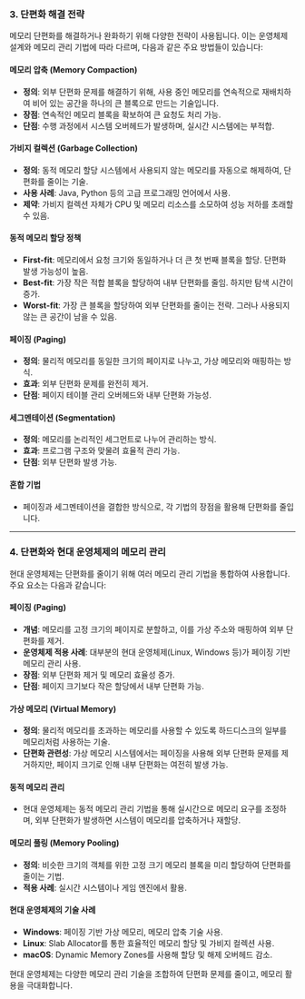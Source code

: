 
### 3. **단편화 해결 전략**

메모리 단편화를 해결하거나 완화하기 위해 다양한 전략이 사용됩니다. 이는 운영체제 설계와 메모리 관리 기법에 따라 다르며, 다음과 같은 주요 방법들이 있습니다:

#### 메모리 압축 (Memory Compaction)

- **정의**: 외부 단편화 문제를 해결하기 위해, 사용 중인 메모리를 연속적으로 재배치하여 비어 있는 공간을 하나의 큰 블록으로 만드는 기술입니다.
- **장점**: 연속적인 메모리 블록을 확보하여 큰 요청도 처리 가능.
- **단점**: 수행 과정에서 시스템 오버헤드가 발생하며, 실시간 시스템에는 부적합.

#### 가비지 컬렉션 (Garbage Collection)

- **정의**: 동적 메모리 할당 시스템에서 사용되지 않는 메모리를 자동으로 해제하여, 단편화를 줄이는 기술.
- **사용 사례**: Java, Python 등의 고급 프로그래밍 언어에서 사용.
- **제약**: 가비지 컬렉션 자체가 CPU 및 메모리 리소스를 소모하여 성능 저하를 초래할 수 있음.

#### 동적 메모리 할당 정책

- **First-fit**: 메모리에서 요청 크기와 동일하거나 더 큰 첫 번째 블록을 할당. 단편화 발생 가능성이 높음.
- **Best-fit**: 가장 작은 적합 블록을 할당하여 내부 단편화를 줄임. 하지만 탐색 시간이 증가.
- **Worst-fit**: 가장 큰 블록을 할당하여 외부 단편화를 줄이는 전략. 그러나 사용되지 않는 큰 공간이 남을 수 있음.

#### 페이징 (Paging)

- **정의**: 물리적 메모리를 동일한 크기의 페이지로 나누고, 가상 메모리와 매핑하는 방식.
- **효과**: 외부 단편화 문제를 완전히 제거.
- **단점**: 페이지 테이블 관리 오버헤드와 내부 단편화 가능성.

#### 세그멘테이션 (Segmentation)

- **정의**: 메모리를 논리적인 세그먼트로 나누어 관리하는 방식.
- **효과**: 프로그램 구조와 맞물려 효율적 관리 가능.
- **단점**: 외부 단편화 발생 가능.

#### 혼합 기법

- 페이징과 세그멘테이션을 결합한 방식으로, 각 기법의 장점을 활용해 단편화를 줄입니다.

---

### 4. **단편화와 현대 운영체제의 메모리 관리**

현대 운영체제는 단편화를 줄이기 위해 여러 메모리 관리 기법을 통합하여 사용합니다. 주요 요소는 다음과 같습니다:

#### 페이징 (Paging)

- **개념**: 메모리를 고정 크기의 페이지로 분할하고, 이를 가상 주소와 매핑하여 외부 단편화를 제거.
- **운영체제 적용 사례**: 대부분의 현대 운영체제(Linux, Windows 등)가 페이징 기반 메모리 관리 사용.
- **장점**: 외부 단편화 제거 및 메모리 효율성 증가.
- **단점**: 페이지 크기보다 작은 할당에서 내부 단편화 가능.

#### 가상 메모리 (Virtual Memory)

- **정의**: 물리적 메모리를 초과하는 메모리를 사용할 수 있도록 하드디스크의 일부를 메모리처럼 사용하는 기술.
- **단편화 관련성**: 가상 메모리 시스템에서는 페이징을 사용해 외부 단편화 문제를 제거하지만, 페이지 크기로 인해 내부 단편화는 여전히 발생 가능.

#### 동적 메모리 관리

- 현대 운영체제는 동적 메모리 관리 기법을 통해 실시간으로 메모리 요구를 조정하며, 외부 단편화가 발생하면 시스템이 메모리를 압축하거나 재할당.

#### 메모리 풀링 (Memory Pooling)

- **정의**: 비슷한 크기의 객체를 위한 고정 크기 메모리 블록을 미리 할당하여 단편화를 줄이는 기법.
- **적용 사례**: 실시간 시스템이나 게임 엔진에서 활용.

#### 현대 운영체제의 기술 사례

- **Windows**: 페이징 기반 가상 메모리, 메모리 압축 기술 사용.
- **Linux**: Slab Allocator를 통한 효율적인 메모리 할당 및 가비지 컬렉션 사용.
- **macOS**: Dynamic Memory Zones를 사용해 할당 및 해제 오버헤드 감소.

현대 운영체제는 다양한 메모리 관리 기술을 조합하여 단편화 문제를 줄이고, 메모리 활용을 극대화합니다.
